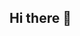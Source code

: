 ## Hi there 👋

<!--
**rahuls101/rahuls101** is a ✨ _special_ ✨ repository because its `README.md` (this file) appears on your GitHub profile.

- 🔭 I’m currently working on ... Software Engineering, AT1
- 🌱 I’m currently learning ... Benefits of secure code and how to write it 
- 👯 I’m looking to collaborate on ... Nothing at the moment 
- 🤔 I’m looking for help with ... Secure code, specifically Flask 
- 💬 Ask me about ... Leetcode Easy problems 
- 📫 How to reach me: ... email
- 😄 Pronouns: ... he/him
- ⚡ Fun fact: ... I have a typing speed of 120 WPM on average 
-->

